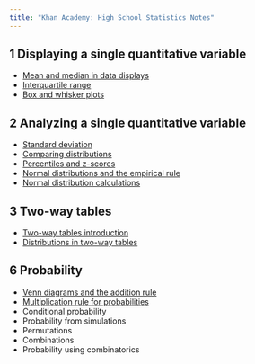 ```yaml
---
title: "Khan Academy: High School Statistics Notes"
---
```


## 1 Displaying a single quantitative variable

- [Mean and median in data displays](./1-displaying-a-single-quantitative-variable/1.2.1-mean-and-median-in-data-displays.md)
- [Interquartile range](./1-displaying-a-single-quantitative-variable/1.2.2-interquartile-range.md)
- [Box and whisker plots](./1-displaying-a-single-quantitative-variable/1.3-box-and-whisker-plots.md)

## 2 Analyzing a single quantitative variable

- [Standard deviation](./2-analyzing-a-single-quantitative-variable/2.1-standard-deviation.md)
- [Comparing distributions](./2-analyzing-a-single-quantitative-variable/2.2-comparing-distributions.md)
- [Percentiles and z-scores](./2-analyzing-a-single-quantitative-variable/2.3-percentiles-and-z-scores.md)
- [Normal distributions and the empirical rule](./2-analyzing-a-single-quantitative-variable/2.4-normal-distributions-and-the-empirical-rule.md)
- [Normal distribution calculations](./2-analyzing-a-single-quantitative-variable/2.5-normal-distribution-calculations.md)

## 3 Two-way tables

- [Two-way tables introduction](./3-two-way-tables/3.1-two-way-tables-introduction.md)
- [Distributions in two-way tables](./3-two-way-tables/3.2-distributions-in-two-way-tables.md)

## 6 Probability

- [Venn diagrams and the addition rule](./6-probability/6.1-venn-diagrams-and-the-addition-rule.md)
- [Multiplication rule for probabilities](./6-probability/6.2-multiplication-rule-for-probabilities.md)
- Conditional probability
- Probability from simulations
- Permutations
- Combinations
- Probability using combinatorics
